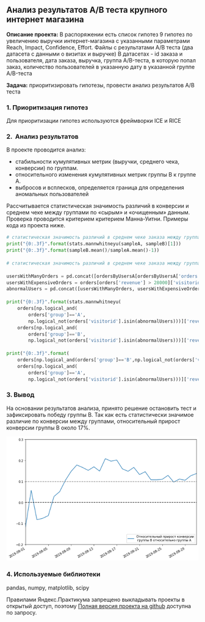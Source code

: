 ## Анализ результатов A/B теста крупного интернет магазина

**Описание проекта:** В распоряжении есть список гипотез 9 гипотез по увеличению выручки интернет-магазина с указанными параметрами Reach, Impact, Confidence, Effort. Файлы с результатами A/B теста (два датасета с данными о визитах и выручке)
В датасетах - id заказа и пользователя, дата заказа, выручка, группа A/B-теста, в которую попал заказ, количество пользователей в указанную дату в указанной группе A/B-теста

**Задача:** приоритизировать гипотезы, провести анализ результатов A/B теста

### 1. Приоритизация гипотез

Для приоритизации гипотез используются фреймворки ICE и RICE

### 2.  Анализ результатов 

В проекте проводится анализ:
- стабильности кумулятивных метрик (выручки, среднего чека, конверсии) по группам.
- относительного изменения кумулятивных метрик группы B к группе A.
- выбросов и всплесков, определяется граница для определения аномальных пользователей

Рассчитывается статистическая значимость различий в конверсии и среднем чеке между группами по «сырым» и «очищенным» данным.
Проверка проводится критерием критерием Манна-Уитни. Примеры кода из проекта ниже.

```python
# cтатистическая значимость различий в среднем чеке заказа между группами по «сырым» данным
print("{0:.3f}".format(stats.mannwhitneyu(sampleA, sampleB)[1]))
print("{0:.3f}".format(sampleB.mean()/sampleA.mean()-1))

# cтатистическая значимость различий в среднем чеке заказа между группами по «очищенным» данным

usersWithManyOrders = pd.concat([ordersByUsersA[ordersByUsersA['orders'] > 2]['userId'], ordersByUsersB[ordersByUsersB['orders'] > 2]['userId']], axis = 0)
usersWithExpensiveOrders = orders[orders['revenue'] > 28000]['visitorid']
abnormalUsers = pd.concat([usersWithManyOrders, usersWithExpensiveOrders], axis = 0).drop_duplicates().sort_values()

print("{0:.3f}".format(stats.mannwhitneyu(
    orders[np.logical_and(
        orders['group']=='A',
        np.logical_not(orders['visitorid'].isin(abnormalUsers)))]['revenue'],
    orders[np.logical_and(
        orders['group']=='B',
        np.logical_not(orders['visitorid'].isin(abnormalUsers)))]['revenue'])[1]))

print("{0:.3f}".format(
    orders[np.logical_and(orders['group']=='B',np.logical_not(orders['visitorid'].isin(abnormalUsers)))]['revenue'].mean()/
    orders[np.logical_and(
        orders['group']=='A',
        np.logical_not(orders['visitorid'].isin(abnormalUsers)))]['revenue'].mean() - 1))
```

### 3. Вывод

На основании результатов анализа, принято решение остановить тест и зафиксировать победу группы B. Так как есть статистически значимое различие по конверсии между группами, относительный прирост конверсии группы B около 17%.

<img src="images/ab_conv.png?raw=true"/>

### 4. Используемые библиотеки

pandas, numpy, matplotlib, scipy

Правилами Яндекс.Практикума запрещено выкладывать проекты в открытый доступ, поэтому [Полная версия проекта на github](https://github.com/annlucic/yandex_praktikum/blob/master/ab_testing.ipynb) доступна по запросу.

